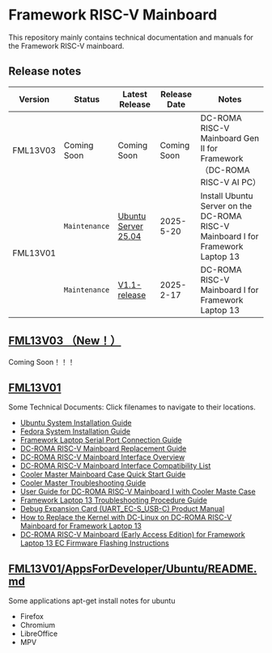 # Framework RISC-V Mainboard 
This repository mainly contains technical documentation and manuals for the Framework RISC-V mainboard.

## Release notes
<table>
<thead>
  <tr>
    <th>Version</th>
    <th>Status</th>
    <th>Latest Release</th>
    <th>Release Date</th>
    <th>Notes</th>
  </tr>
</thead>
<tbody>
  <tr>
    <td>FML13V03</td>
    <td>Coming Soon</td>
    <td>Coming Soon</td>
    <td>Coming Soon</td>
    <td>DC-ROMA RISC-V Mainboard Gen II for Framework（DC-ROMA RISC-V AI PC）</td>
  </tr>
  
  <tr>
    <td rowspan="2">FML13V01</td>
    <td><code>Maintenance</code></td>
    <td><a href="https://canonical-ubuntu-boards.readthedocs-hosted.com/en/latest/how-to/deepcomputing-fml13v01/#install-ubuntu-on-the-deepcomputing-fml13v01">Ubuntu Server 25.04</a></td> 
    <td>2025-5-20</td>
    <td>Install Ubuntu Server on the DC-ROMA RISC-V Mainboard I for Framework Laptop 13</td>
  </tr>
  <tr>
    <td><code>Maintenance</code></td>
    <td><a href="https://github.com/DC-DeepComputing/fml13v01/releases/tag/V1.1">V1.1-release</a></td> 
    <td>2025-2-17</td>
    <td>DC-ROMA RISC-V Mainboard I for Framework Laptop 13</td>
  </tr>
</tbody>
</table>

## [FML13V03 （New！）](https://github.com/DC-DeepComputing/Framework/tree/main/FWL13V03)
Coming Soon！！！
## [FML13V01](https://github.com/DC-DeepComputing/Framework/tree/main/FML13V01) 
Some Technical Documents: Click filenames to navigate to their locations.
- [Ubuntu System Installation Guide](https://github.com/DC-DeepComputing/Framework/blob/main/FML13V01/Ubuntu%2024.04%20Installation%20on%20the%20DC-ROMA%20RISC-V%20Mainboard.pdf)
- [Fedora System Installation Guide](https://github.com/DC-DeepComputing/Framework/blob/main/FML13V01/Fedora%2041%20Installation%20on%20the%20DC-ROMA%20RISC-V%20Mainboard.pdf)
- [Framework Laptop Serial Port Connection Guide](https://github.com/DC-DeepComputing/Framework/blob/main/FML13V01/Framework%20Serial%20Port%20Connection%20Guide.pdf)
- [DC-ROMA RISC-V Mainboard Replacement Guide](https://github.com/DC-DeepComputing/Framework/blob/main/FML13V01/DC-ROMA%20RISC-V%20Mainboard%20Replacement%20Guide.pdf)
- [DC-ROMA RISC-V Mainboard Interface Overview](https://github.com/DC-DeepComputing/Framework/blob/main/FML13V01/DC-ROMA%20RISC-V%20Mainboard%20Interface%20Overview.pdf)
- [DC-ROMA RISC-V Mainboard Interface Compatibility List](https://github.com/DC-DeepComputing/Framework/blob/main/FML13V01/DC-ROMA%20RISC-V%20Mainboard%20Interface%20Compatibility%20List%20.pdf)
- [Cooler Master Mainboard Case Quick Start Guide](https://github.com/DC-DeepComputing/Framework/blob/main/FML13V01/Cooler%20Master%20Mainboard%20Case%20Quick%20Start%20Guide.pdf)
- [Cooler Master Troubleshooting Guide](https://github.com/DC-DeepComputing/Framework/blob/main/FML13V01/Cooler%20Master%20Troubleshooting%20Guide.pdf)
- [User Guide for DC-ROMA RISC-V Mainboard I with Cooler Maste Case](https://github.com/DC-DeepComputing/Framework/blob/main/FML13V01/User%20Guide%20for%20DC-ROMA%20RISC-V%20Mainboard%20I%20with%20Cooler%20Maste%20Case.pdf)
- [Framework Laptop 13 Troubleshooting Procedure Guide](https://github.com/DC-DeepComputing/Framework/blob/main/FML13V01/Framework%20Laptop%2013%20Troubleshooting%20Procedure%20Guide.pdf)
- [Debug Expansion Card (UART_EC-S_USB-C) Product Manual](https://github.com/DC-DeepComputing/Framework/blob/main/FML13V01/Debug%20Expansion%20Card%20(UART_EC-S_USB-C)%20Product%20Manual.pdf)
- [How to Replace the Kernel with DC-Linux on DC-ROMA RISC-V Mainboard for Framework Laptop 13](https://github.com/DC-DeepComputing/Framework/blob/main/FML13V01/How%20to%20Replace%20the%20Kernel%20with%20DC-Linux%20on%20DC-ROMA%20RISC-V%20Mainboard%20for%20Framework%20Laptop%2013.pdf)
- [DC-ROMA RISC-V Mainboard (Early Access Edition) for Framework Laptop 13 EC Firmware Flashing Instructions](https://github.com/DC-DeepComputing/Framework/blob/main/FML13V01/DC-ROMA%20RISC-V%20Mainboard%20(Early%20Access%20Edition)%20for%20Framework%20Laptop%2013%20EC%20Firmware%20Flashing%20Instructions.pdf)
  

## [FML13V01/AppsForDeveloper/Ubuntu/README.md](https://github.com/DC-DeepComputing/Framework/blob/main/FML13V01/AppsForDeveloper/Ubuntu/README.md)
Some applications apt-get install notes for ubuntu
- Firefox
- Chromium
- LibreOffice
- MPV
